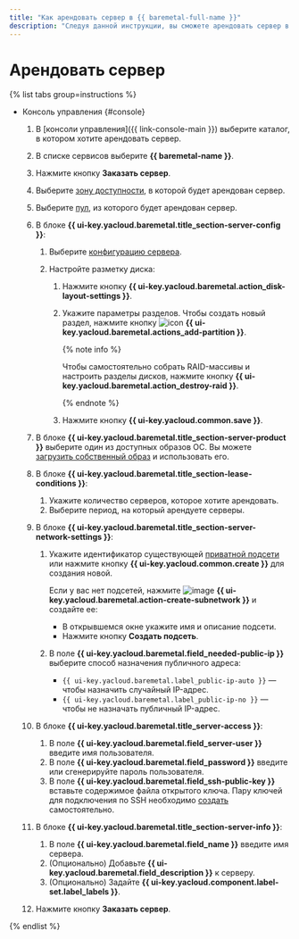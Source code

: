 ```yaml
---
title: "Как арендовать сервер в {{ baremetal-full-name }}"
description: "Следуя данной инструкции, вы сможете арендовать сервер в {{ baremetal-full-name }}."
---
```


# Арендовать сервер

{% list tabs group=instructions %}

- Консоль управления {#console}

  1. В [консоли управления]({{ link-console-main }}) выберите каталог, в котором хотите арендовать сервер.
  1. В списке сервисов выберите **{{ baremetal-name }}**.
  1. Нажмите кнопку **Заказать сервер**.
  1. Выберите [зону доступности](../../../overview/concepts/geo-scope.md), в которой будет арендован сервер.
  1. Выберите [пул](../../concepts/index.md#server-pools), из которого будет арендован сервер.
  1. В блоке **{{ ui-key.yacloud.baremetal.title_section-server-config }}**:
  
     1. Выберите [конфигурацию сервера](../../concepts/server-configurations.md).
     1. Настройте разметку диска:

        1. Нажмите кнопку **{{ ui-key.yacloud.baremetal.action_disk-layout-settings }}**.
        1. Укажите параметры разделов. Чтобы создать новый раздел, нажмите кнопку ![icon](../../../_assets/console-icons/plus.svg) **{{ ui-key.yacloud.baremetal.actions_add-partition }}**.

           {% note info %}

           Чтобы самостоятельно собрать RAID-массивы и настроить разделы дисков, нажмите кнопку **{{ ui-key.yacloud.baremetal.action_destroy-raid }}**.

           {% endnote %}

        1. Нажмите кнопку **{{ ui-key.yacloud.common.save }}**.
  
  1. В блоке **{{ ui-key.yacloud.baremetal.title_section-server-product }}** выберите один из доступных образов ОС. Вы можете [загрузить собственный образ](../image-upload.md) и использовать его.
  1. В блоке **{{ ui-key.yacloud.baremetal.title_section-lease-conditions }}**:

     1. Укажите количество серверов, которое хотите арендовать.
     1. Выберите период, на который арендуете серверы.
  
  1. В блоке **{{ ui-key.yacloud.baremetal.title_section-server-network-settings }}**:

     1. Укажите идентификатор существующей [приватной подсети](../../concepts/index.md#private-subnet) или нажмите кнопку **{{ ui-key.yacloud.common.create }}** для создания новой.

        Если у вас нет подсетей, нажмите ![image](../../../_assets/console-icons/plus.svg) **{{ ui-key.yacloud.baremetal.action-create-subnetwork }}** и создайте ее:

        * В открывшемся окне укажите имя и описание подсети.
        * Нажмите кнопку **Создать подсеть**.

     1. В поле **{{ ui-key.yacloud.baremetal.field_needed-public-ip }}** выберите способ назначения публичного адреса:

        * `{{ ui-key.yacloud.baremetal.label_public-ip-auto }}` — чтобы назначить случайный IP-адрес.
        * `{{ ui-key.yacloud.baremetal.label_public-ip-no }}` — чтобы не назначать публичный IP-адрес.
  
  1. В блоке **{{ ui-key.yacloud.baremetal.title_server-access }}**:

     1. В поле **{{ ui-key.yacloud.baremetal.field_server-user }}** введите имя пользователя.
     1. В поле **{{ ui-key.yacloud.baremetal.field_password }}** введите или сгенерируйте пароль пользователя.
     1. В поле **{{ ui-key.yacloud.baremetal.field_ssh-public-key }}** вставьте содержимое файла открытого ключа. Пару ключей для подключения по SSH необходимо [создать](../../../compute/operations/vm-connect/ssh.md#creating-ssh-keys) самостоятельно.

  1. В блоке **{{ ui-key.yacloud.baremetal.title_section-server-info }}**:

     1. В поле **{{ ui-key.yacloud.baremetal.field_name }}** введите имя сервера.
     1. (Опционально) Добавьте **{{ ui-key.yacloud.baremetal.field_description }}** к серверу.
     1. (Опционально) Задайте **{{ ui-key.yacloud.component.label-set.label_labels }}**.
  
  1. Нажмите кнопку **Заказать сервер**.

{% endlist %}
